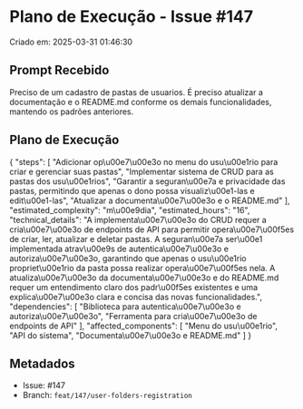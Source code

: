 # Plano de Execução - Issue #147

Criado em: 2025-03-31 01:46:30

## Prompt Recebido

Preciso de um cadastro de pastas de usuarios. É preciso atualizar a documentação e o README.md conforme os demais funcionalidades, mantendo os padrões anteriores.

## Plano de Execução

{
  "steps": [
    "Adicionar op\u00e7\u00e3o no menu do usu\u00e1rio para criar e gerenciar suas pastas",
    "Implementar sistema de CRUD para as pastas dos usu\u00e1rios",
    "Garantir a seguran\u00e7a e privacidade das pastas, permitindo que apenas o dono possa visualiz\u00e1-las e edit\u00e1-las",
    "Atualizar a documenta\u00e7\u00e3o e o README.md"
  ],
  "estimated_complexity": "m\u00e9dia",
  "estimated_hours": "16",
  "technical_details": "A implementa\u00e7\u00e3o do CRUD requer a cria\u00e7\u00e3o de endpoints de API para permitir opera\u00e7\u00f5es de criar, ler, atualizar e deletar pastas. A seguran\u00e7a ser\u00e1 implementada atrav\u00e9s de autentica\u00e7\u00e3o e autoriza\u00e7\u00e3o, garantindo que apenas o usu\u00e1rio propriet\u00e1rio da pasta possa realizar opera\u00e7\u00f5es nela. A atualiza\u00e7\u00e3o da documenta\u00e7\u00e3o e do README.md requer um entendimento claro dos padr\u00f5es existentes e uma explica\u00e7\u00e3o clara e concisa das novas funcionalidades.",
  "dependencies": [
    "Biblioteca para autentica\u00e7\u00e3o e autoriza\u00e7\u00e3o",
    "Ferramenta para cria\u00e7\u00e3o de endpoints de API"
  ],
  "affected_components": [
    "Menu do usu\u00e1rio",
    "API do sistema",
    "Documenta\u00e7\u00e3o e README.md"
  ]
}

## Metadados

- Issue: #147
- Branch: `feat/147/user-folders-registration`
